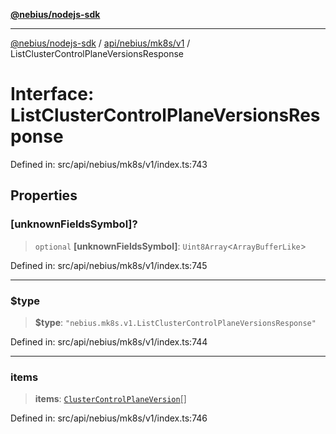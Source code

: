 [**@nebius/nodejs-sdk**](../../../../../README.md)

---

[@nebius/nodejs-sdk](../../../../../README.md) / [api/nebius/mk8s/v1](../README.md) / ListClusterControlPlaneVersionsResponse

# Interface: ListClusterControlPlaneVersionsResponse

Defined in: src/api/nebius/mk8s/v1/index.ts:743

## Properties

### \[unknownFieldsSymbol\]?

> `optional` **\[unknownFieldsSymbol\]**: `Uint8Array`\<`ArrayBufferLike`\>

Defined in: src/api/nebius/mk8s/v1/index.ts:745

---

### $type

> **$type**: `"nebius.mk8s.v1.ListClusterControlPlaneVersionsResponse"`

Defined in: src/api/nebius/mk8s/v1/index.ts:744

---

### items

> **items**: [`ClusterControlPlaneVersion`](ClusterControlPlaneVersion.md)[]

Defined in: src/api/nebius/mk8s/v1/index.ts:746
